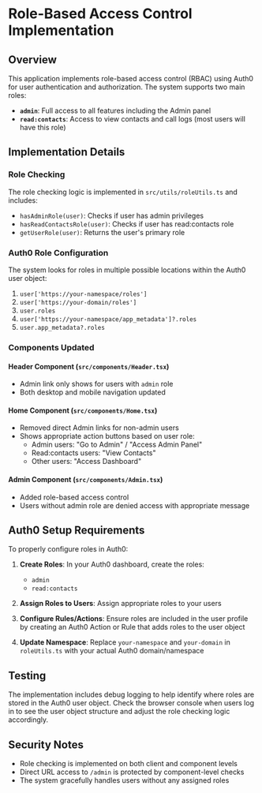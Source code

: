# Role-Based Access Control Implementation

## Overview

This application implements role-based access control (RBAC) using Auth0 for user authentication and authorization. The system supports two main roles:

- **`admin`**: Full access to all features including the Admin panel
- **`read:contacts`**: Access to view contacts and call logs (most users will have this role)

## Implementation Details

### Role Checking

The role checking logic is implemented in `src/utils/roleUtils.ts` and includes:

- `hasAdminRole(user)`: Checks if user has admin privileges
- `hasReadContactsRole(user)`: Checks if user has read:contacts role
- `getUserRole(user)`: Returns the user's primary role

### Auth0 Role Configuration

The system looks for roles in multiple possible locations within the Auth0 user object:

1. `user['https://your-namespace/roles']`
2. `user['https://your-domain/roles']`
3. `user.roles`
4. `user['https://your-namespace/app_metadata']?.roles`
5. `user.app_metadata?.roles`

### Components Updated

#### Header Component (`src/components/Header.tsx`)
- Admin link only shows for users with `admin` role
- Both desktop and mobile navigation updated

#### Home Component (`src/components/Home.tsx`)
- Removed direct Admin links for non-admin users
- Shows appropriate action buttons based on user role:
  - Admin users: "Go to Admin" / "Access Admin Panel"
  - Read:contacts users: "View Contacts"
  - Other users: "Access Dashboard"

#### Admin Component (`src/components/Admin.tsx`)
- Added role-based access control
- Users without admin role are denied access with appropriate message

## Auth0 Setup Requirements

To properly configure roles in Auth0:

1. **Create Roles**: In your Auth0 dashboard, create the roles:
   - `admin`
   - `read:contacts`

2. **Assign Roles to Users**: Assign appropriate roles to your users

3. **Configure Rules/Actions**: Ensure roles are included in the user profile by creating an Auth0 Action or Rule that adds roles to the user object

4. **Update Namespace**: Replace `your-namespace` and `your-domain` in `roleUtils.ts` with your actual Auth0 domain/namespace

## Testing

The implementation includes debug logging to help identify where roles are stored in the Auth0 user object. Check the browser console when users log in to see the user object structure and adjust the role checking logic accordingly.

## Security Notes

- Role checking is implemented on both client and component levels
- Direct URL access to `/admin` is protected by component-level checks
- The system gracefully handles users without any assigned roles 